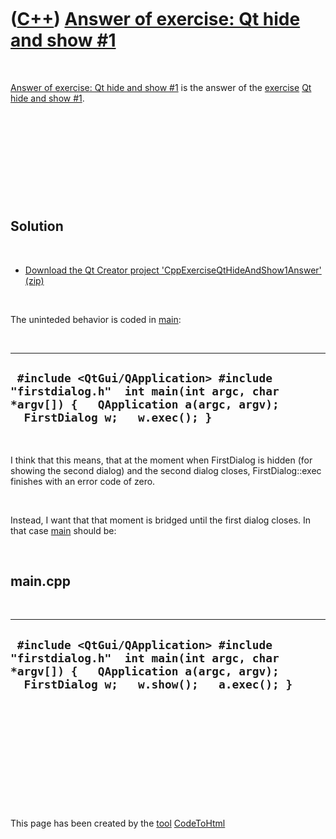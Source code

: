 



 

 

 

 

 

([C++](Cpp.htm)) [Answer of exercise: Qt hide and show \#1](CppExerciseQtHideAndShow1Answer.htm)
================================================================================================

 

[Answer of exercise: Qt hide and show
\#1](CppExerciseQtHideAndShow1Answer.htm) is the answer of the
[exercise](CppExercise.htm) [Qt hide and show
\#1](CppExerciseQtHideAndShow1.htm).

 

 

 

 

 

Solution
--------

 

-   [Download the Qt Creator project
    'CppExerciseQtHideAndShow1Answer' (zip)](CppExerciseQtHideAndShow1Answer.zip)

 

The uninteded behavior is coded in [main](CppMain.htm):

 

  ------------------------------------------------------------------------------------------------------------------------------------------------------------
  ` #include <QtGui/QApplication> #include "firstdialog.h"  int main(int argc, char *argv[]) {   QApplication a(argc, argv);   FirstDialog w;   w.exec(); }`
  ------------------------------------------------------------------------------------------------------------------------------------------------------------

 

I think that this means, that at the moment when FirstDialog is hidden
(for showing the second dialog) and the second dialog closes,
FirstDialog::exec finishes with an error code of zero.

 

Instead, I want that that moment is bridged until the first dialog
closes. In that case [main](CppMain.htm) should be:

 

main.cpp
--------

 

  ------------------------------------------------------------------------------------------------------------------------------------------------------------------------
  ` #include <QtGui/QApplication> #include "firstdialog.h"  int main(int argc, char *argv[]) {   QApplication a(argc, argv);   FirstDialog w;   w.show();   a.exec(); }`
  ------------------------------------------------------------------------------------------------------------------------------------------------------------------------

 

 

 

 

 





 




This page has been created by the [tool](Tools.htm)
[CodeToHtml](ToolCodeToHtml.htm)
